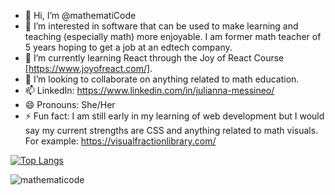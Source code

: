 - 👋 Hi, I’m @mathematiCode
- 👀 I’m interested in software that can be used to make learning and teaching (especially math) more enjoyable. I am former math teacher of 5 years hoping to get a job at an edtech company. 
- 🌱 I’m currently learning React through the Joy of React Course [https://www.joyofreact.com/]. 
- 💞️ I’m looking to collaborate on anything related to math education.
- 📫 LinkedIn: https://www.linkedin.com/in/julianna-messineo/
- 😄 Pronouns: She/Her
- ⚡ Fun fact: I am still early in my learning of web development but I would say my current strengths are CSS and anything related to math visuals.
   For example: https://visualfractionlibrary.com/

<!---
mathematiCode/mathematiCode is a ✨ special ✨ repository because its `README.md` (this file) appears on your GitHub profile.
You can click the Preview link to take a look at your changes.
[![Julianna's GitHub stats](https://github-readme-stats.vercel.app/api?username=mathematiCode)](https://github.com/anuraghazra/github-readme-stats)
--->

[![Top Langs](https://github-readme-stats.vercel.app/api/top-langs/?username=mathematiCode&layout=compact&theme=tokyonight)](https://github.com/anuraghazra/github-readme-stats)<p><img align="center" src="https://github-readme-streak-stats.herokuapp.com/?user=mathematicode&" alt="mathematicode" /></p>

